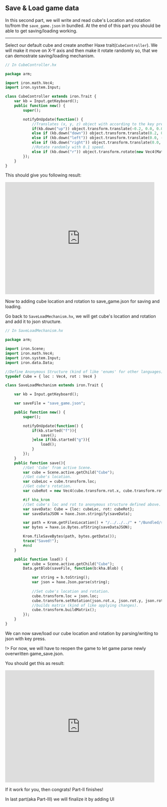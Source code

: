 ## Save & Load game data

In this second part, we will write and read cube's Location and rotation to/from the `save_game.json` in bundled. At the end of this part you should be able to get saving/loading working.

---

Select our default cube and create another Haxe trait(`CubeController`). We will make it move on X-Y axis and then make it rotate randomly so, that we can demostrate saving/loading mechanism.

```haxe
// In CubeController.hx

package arm;

import iron.math.Vec4;
import iron.system.Input;

class CubeController extends iron.Trait {
	var kb = Input.getKeyboard();
	public function new() {
		super();

		notifyOnUpdate(function() {
			//Translates (x, y, z) object with according to the key press.
			if(kb.down("up")) object.transform.translate(-0.2, 0.0, 0.0);
			else if (kb.down("down")) object.transform.translate(0.2, 0.0, 0.0);
			else if (kb.down("left")) object.transform.translate(0.0, -0.2, 0.0);
			else if (kb.down("right")) object.transform.translate(0.0, 0.2, 0.0);
			//Rotate randomly with 0.1 speed.
			else if (kb.down("r")) object.transform.rotate(new Vec4(Math.random(), Math.random(), Math.random()), 0.1);
		});
	}
}
```

This should give you following result:

<iframe width="480" height="360" src="https://blackgoku36.github.io/armory-tutorials/docassets/save_load_8.mp4" frameborder="0"> </iframe>

Now to adding cube location and rotation to save_game.json for saving and loading.

Go back to `SaveLoadMechanism.hx`, we will get cube's location and rotation and add it to json structure.

```haxe
// In SaveLoadMechanism.hx

package arm;

import iron.Scene;
import iron.math.Vec4;
import iron.system.Input;
import iron.data.Data;

//Define Anonymous Structure (kind of like 'enums' for other languages) with Vec4 location and rotation.
typedef Cube = { loc : Vec4, rot : Vec4 }

class SaveLoadMechanism extends iron.Trait {

	var kb = Input.getKeyboard();

	var saveFile = "save_game.json";

	public function new() {
		super();

		notifyOnUpdate(function() {
            if(kb.started("f")){
                save();
            }else if(kb.started("g")){
                load();
            }
		});
	}
	public function save(){
		//Get 'Cube' from active Scene.
		var cube = Scene.active.getChild("Cube");
		//Get cube's location.
		var cubeLoc = cube.transform.loc;
		//Get cube's rotation.
		var cubeRot = new Vec4(cube.transform.rot.x, cube.transform.rot.y, cube.transform.rot.z);

		#if kha_krom
		//Set cube's loc and rot to anonymous structure defined above.
		var saveData: Cube = {loc: cubeLoc, rot: cubeRot};
		var saveDataJSON = haxe.Json.stringify(saveData);

		var path = Krom.getFilesLocation() + "/../../../" + "/Bundled/save_game.json";
		var bytes = haxe.io.Bytes.ofString(saveDataJSON);

		Krom.fileSaveBytes(path, bytes.getData());
		trace("Saved!");
		#end
	}

	public function load() {
		var cube = Scene.active.getChild("Cube");
		Data.getBlob(saveFile, function(b:kha.Blob) {

			var string = b.toString();
			var json = haxe.Json.parse(string);
			
			//Set cube's location and rotation.
			cube.transform.loc = json.loc;
			cube.transform.setRotation(json.rot.x, json.rot.y, json.rot.z);
			//builds matrix (kind of like applying changes).
			cube.transform.buildMatrix();
		});
	}
}
```

We can now save/load our cube location and rotation by parsing/writing to json with key press.

!> For now, we will have to reopen the game to let game parse newly overwritten game_save.json.

You should get this as result:

<iframe width="480" height="360" src="https://blackgoku36.github.io/armory-tutorials/docassets/save_load_9.mp4" frameborder="0"> </iframe>

If it work for you, then congrats! Part-II finishes!

In last part(aka Part-III) we will finalize it by adding UI